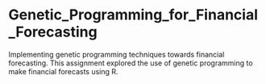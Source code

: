 # Genetic_Programming_for_Financial_Forecasting
Implementing genetic programming techniques towards financial forecasting. 
This assignment explored the use of genetic programming to make financial forecasts using R. 

